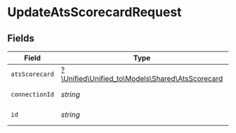 # UpdateAtsScorecardRequest


## Fields

| Field                                                                                  | Type                                                                                   | Required                                                                               | Description                                                                            |
| -------------------------------------------------------------------------------------- | -------------------------------------------------------------------------------------- | -------------------------------------------------------------------------------------- | -------------------------------------------------------------------------------------- |
| `atsScorecard`                                                                         | [?\Unified\Unified_to\Models\Shared\AtsScorecard](../../models/shared/AtsScorecard.md) | :heavy_minus_sign:                                                                     | N/A                                                                                    |
| `connectionId`                                                                         | *string*                                                                               | :heavy_check_mark:                                                                     | ID of the connection                                                                   |
| `id`                                                                                   | *string*                                                                               | :heavy_check_mark:                                                                     | ID of the Scorecard                                                                    |